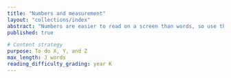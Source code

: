 ```yaml
---
title: "Numbers and measurement"
layout: "collections/index"
abstract: "Numbers are easier to read on a screen than words, so use them where possible."
published: true

# Content strategy
purpose: To do X, Y, and Z
max_length: J words
reading_difficulty_grading: year K
---
```

